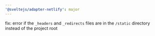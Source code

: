 ```yaml
---
'@sveltejs/adapter-netlify': major
---
```


fix: error if the `_headers` and `_redirects` files are in the `/static` directory instead of the project root
